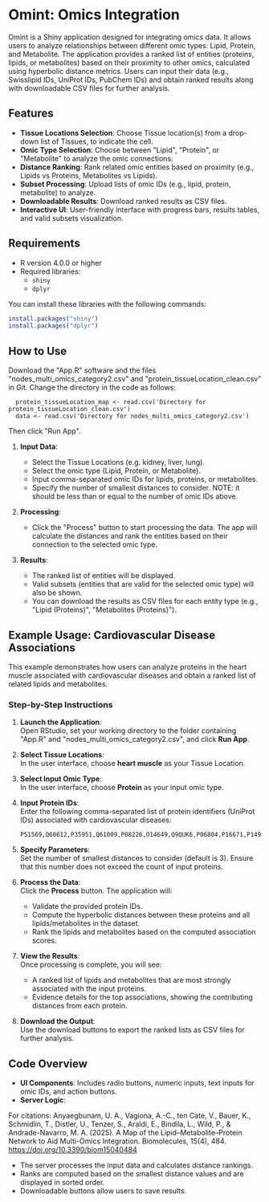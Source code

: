 # Omint: Omics Integration

Omint is a Shiny application designed for integrating omics data. It allows users to analyze relationships between different omic types: Lipid, Protein, and Metabolite. The application provides a ranked list of entities (proteins, lipids, or metabolites) based on their proximity to other omics, calculated using hyperbolic distance metrics. Users can input their data (e.g., Swisslipid IDs, UniProt IDs, PubChem IDs) and obtain ranked results along with downloadable CSV files for further analysis.

## Features
- **Tissue Locations Selection**: Choose Tissue location(s) from a drop-down list of Tissues, to indicate the cell.
- **Omic Type Selection**: Choose between "Lipid", "Protein", or "Metabolite" to analyze the omic connections.
- **Distance Ranking**: Rank related omic entities based on proximity (e.g., Lipids vs Proteins, Metabolites vs Lipids).
- **Subset Processing**: Upload lists of omic IDs (e.g., lipid, protein, metabolite) to analyze.
- **Downloadable Results**: Download ranked results as CSV files.
- **Interactive UI**: User-friendly interface with progress bars, results tables, and valid subsets visualization.

## Requirements
- R version 4.0.0 or higher
- Required libraries:
  - `shiny`
  - `dplyr`

You can install these libraries with the following commands:
```r
install.packages("shiny")
install.packages("dplyr")
```

## How to Use
Download the "App.R" software and the files "nodes_multi_omics_category2.csv" and "protein_tissueLocation_clean.csv" in Git. Change the directory in the code as follows:
      
      protein_tissueLocation_map <- read.csv('Directory for protein_tissueLocation_clean.csv')
      data <- read.csv('Directory for nodes_multi_omics_category2.csv')
      
Then click "Run App".
1. **Input Data**:
   - Select the Tissue Locations (e.g. kidney, liver, lung).
   - Select the omic type (Lipid, Protein, or Metabolite).
   - Input comma-separated omic IDs for lipids, proteins, or metabolites.
   - Specify the number of smallest distances to consider. NOTE: it should be less than or equal to the number of omic IDs above.

2. **Processing**:
   - Click the "Process" button to start processing the data. The app will calculate the distances and rank the entities based on their connection to the selected omic type.

3. **Results**:
   - The ranked list of entities will be displayed.
   - Valid subsets (entities that are valid for the selected omic type) will also be shown.
   - You can download the results as CSV files for each entity type (e.g., "Lipid (Proteins)", "Metabolites (Proteins)").

## Example Usage: Cardiovascular Disease Associations
This example demonstrates how users can analyze proteins in the heart muscle associated with cardiovascular diseases and obtain a ranked list of related lipids and metabolites.

### Step-by-Step Instructions
1. **Launch the Application**:  
   Open RStudio, set your working directory to the folder containing "App.R" and "nodes_multi_omics_category2.csv", and click **Run App**.

2. **Select Tissue Locations**:  
   In the user interface, choose **heart muscle** as your Tissue Location.

3. **Select Input Omic Type**:  
   In the user interface, choose **Protein** as your input omic type.

4. **Input Protein IDs**:  
   Enter the following comma-separated list of protein identifiers (UniProt IDs) associated with cardiovascular diseases:
   ```
   P51569,Q60612,P35951,Q61009,P08226,O14649,Q9QUK6,P06804,P16671,P14901
   ```

5. **Specify Parameters**:  
   Set the number of smallest distances to consider (default is 3). Ensure that this number does not exceed the count of input proteins.

6. **Process the Data**:  
   Click the **Process** button. The application will:
   - Validate the provided protein IDs.
   - Compute the hyperbolic distances between these proteins and all lipids/metabolites in the dataset.
   - Rank the lipids and metabolites based on the computed association scores.

7. **View the Results**:  
   Once processing is complete, you will see:
   - A ranked list of lipids and metabolites that are most strongly associated with the input proteins.
   - Evidence details for the top associations, showing the contributing distances from each protein.

8. **Download the Output**:  
   Use the download buttons to export the ranked lists as CSV files for further analysis.


## Code Overview
- **UI Components**: Includes radio buttons, numeric inputs, text inputs for omic IDs, and action buttons.
- **Server Logic**:

For citations:
Anyaegbunam, U. A., Vagiona, A.-C., ten Cate, V., Bauer, K., Schmidlin, T., Distler, U., Tenzer, S., Araldi, E., Bindila, L., Wild, P., & Andrade-Navarro, M. A. (2025). A Map of the Lipid–Metabolite–Protein Network to Aid Multi-Omics Integration. Biomolecules, 15(4), 484. https://doi.org/10.3390/biom15040484
  - The server processes the input data and calculates distance rankings.
  - Ranks are computed based on the smallest distance values and are displayed in sorted order.
  - Downloadable buttons allow users to save results.

